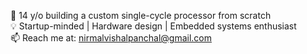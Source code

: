 🚀 14 y/o building a custom single-cycle processor from scratch  
💡 Startup-minded | Hardware design | Embedded systems enthusiast  
📫 Reach me at: nirmalvishalpanchal@gmail.com
